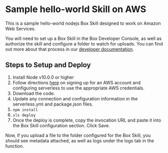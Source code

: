 # Sample hello-world Skill on AWS

This is a sample hello-world nodejs Box Skill designed to work on Amazon Web Services.

You will need to set up a Box Skill in the Box Developer Console, as well as authorize the skill and configure a folder to watch for uploads. You can find out more about that process in our [developer documentation](https://developer.box.com/guides/applications/custom-skills/setup/). 

## Steps to Setup and Deploy

1. Install Node v10.0.0 or higher
2. Follow directions [here](https://www.serverless.com/framework/docs/providers/aws/guide/credentials) on signing up for an AWS account and configuring serverless to use the appropriate AWS credentials.
3. Download the code.
4. Update any connection and configuration information in the serverless.yml and package.json files. 
5. `npm install`
6. `sls deploy`
7. Once the deploy is complete, copy the invocation URL and paste it into the Box Skill configuration section. Click Save.

Now, if you upload a file to the folder configured for the Box Skill, you should see metadata attached, as well as logs under the logs tab in the function.